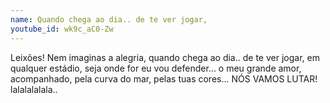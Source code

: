 ```yaml
---
name: Quando chega ao dia.. de te ver jogar,
youtube_id: wk9c_aC0-Zw
---
```


Leixões!
Nem imaginas a alegria,
quando chega ao dia.. de te ver jogar,
em qualquer estádio, seja onde for
eu vou defender... o meu grande amor,
acompanhado, pela curva do mar,
pelas tuas cores...
NÓS VAMOS LUTAR!
lalalalalala..
